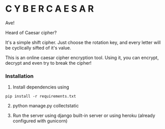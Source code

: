 # C Y B E R C A E S A R

Ave!

Heard of Caesar cipher?

It's a simple shift cipher. Just choose the rotation key, and every letter will be cyclically sifted of it's value.

This is an online caesar cipher encryption tool. Using it, you can encrypt, decrypt and even try to break the cipher!

### Installation

1. Install dependencies using
```
pip install -r requirements.txt
```
2. python manage.py collectstatic

3. Run the server using django built-in server or using heroku (already configured with gunicorn)
